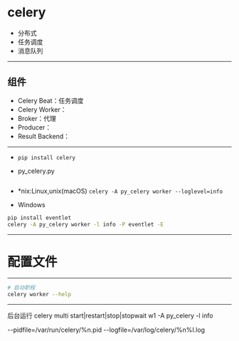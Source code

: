 

# celery

- 分布式
- 任务调度
- 消息队列

---
## 组件

- Celery Beat：任务调度
- Celery Worker：
- Broker：代理
- Producer：
- Result Backend：


---
- `pip install celery`


- py_celery.py
```py


```


- *nix:Linux,unix(macOS)
`celery -A py_celery worker --loglevel=info`



- Windows
```bat
pip install eventlet
celery -A py_celery worker -l info -P eventlet -E
```

---

# 配置文件



---
```sh
# 启动职程
celery worker --help

```










---

后台运行
celery multi start|restart|stop|stopwait w1 -A py_celery -l info

--pidfile=/var/run/celery/%n.pid
--logfile=/var/log/celery/%n%I.log









